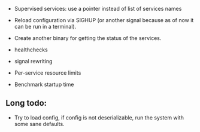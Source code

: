 * Supervised services: use a pointer instead of list of services names

* Reload configuration via SIGHUP (or another signal because as of now it can be run in a terminal).
* Create another binary for getting the status of the services.
* healthchecks
* signal rewriting
* Per-service resource limits
* Benchmark startup time

## Long todo:
* Try to load config, if config is not deserializable, run the system with some sane defaults.
